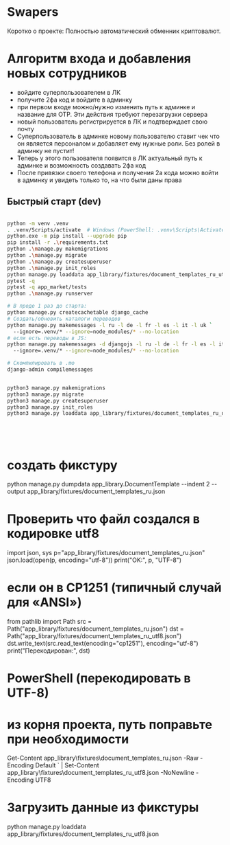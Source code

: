 # Swapers

Коротко о проекте: Полностью автоматический обменник криптовалют.

# Алгоритм входа и добавления новых сотрудников
- войдите суперпользователем в ЛК
- получите 2фа код и войдите в админку
- при первом входе можно/нужно изменить путь к админке и название для OTP. Эти действия требуют перезагрузки сервера
- новый пользователь регистрируется в ЛК и подтверждает свою почту
- Суперпользователь в админке новому пользователю ставит чек что он является персоналом и добавляет ему нужные роли. Без ролей в админку не пустит!
- Теперь у этого пользователя появится в ЛК актуальный путь к админке и возможность создавать 2фа код
- После привязки своего телефона и получения 2а кода можно войти в админку и увидеть только то, на что были даны права

## Быстрый старт (dev)

```bash

python -m venv .venv
. .venv/Scripts/activate  # Windows (PowerShell: .venv\Scripts\Activate.ps1)
python.exe -m pip install --upgrade pip
pip install -r .\requirements.txt
python .\manage.py makemigrations
python .\manage.py migrate
python .\manage.py createsuperuser
python .\manage.py init_roles
python manage.py loaddata app_library/fixtures/document_templates_ru_utf8.json
pytest -q
pytest -q app_market/tests
python .\manage.py runserver

# В проде 1 раз до старта:
python manage.py createcachetable django_cache 
# Создать/обновить каталоги переводов
python manage.py makemessages -l ru -l de -l fr -l es -l it -l uk `
  --ignore=.venv/* --ignore=node_modules/* --no-location
# если есть переводы в JS:
python manage.py makemessages -d djangojs -l ru -l de -l fr -l es -l it -l uk `
  --ignore=.venv/* --ignore=node_modules/* --no-location

# Скомпилировать в .mo
django-admin compilemessages


python3 manage.py makemigrations
python3 manage.py migrate
python3 manage.py createsuperuser
python3 manage.py init_roles
python3 manage.py loaddata app_library/fixtures/document_templates_ru_utf8.json






```


# создать фикстуру
python manage.py dumpdata app_library.DocumentTemplate --indent 2 --output app_library/fixtures/document_templates_ru.json

# Проверить что файл создался в кодировке utf8
import json, sys
p="app_library/fixtures/document_templates_ru.json"
json.load(open(p, encoding="utf-8"))
print("OK:", p, "UTF-8")

# если он в CP1251 (типичный случай для «ANSI»)
from pathlib import Path
src = Path("app_library/fixtures/document_templates_ru.json")
dst = Path("app_library/fixtures/document_templates_ru_utf8.json")
dst.write_text(src.read_text(encoding="cp1251"), encoding="utf-8")
print("Перекодирован:", dst)

# PowerShell (перекодировать в UTF-8)
# из корня проекта, путь поправьте при необходимости
Get-Content app_library\fixtures\document_templates_ru.json -Raw -Encoding Default `
| Set-Content app_library\fixtures\document_templates_ru_utf8.json -NoNewline -Encoding UTF8
# Загрузить данные из фикстуры
python manage.py loaddata app_library/fixtures/document_templates_ru_utf8.json